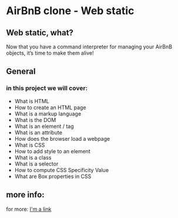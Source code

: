 # AirBnB clone - Web static

## Web static, what?
Now that you have a command interpreter for managing your AirBnB objects, it’s time to make them alive!

## General

### in this project we will cover:

- What is HTML
- How to create an HTML page
- What is a markup language
- What is the DOM
- What is an element / tag
- What is an attribute
- How does the browser load a webpage
- What is CSS
- How to add style to an element
- What is a class
- What is a selector
- How to compute CSS Specificity Value
- What are Box properties in CSS

## more info:
for more: [I'm a link](https://learn.shayhowe.com/html-css/)